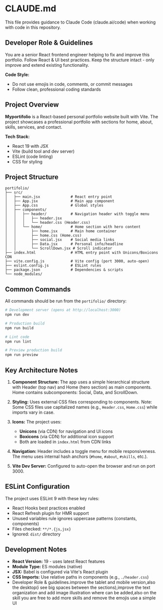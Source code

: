 # CLAUDE.md

This file provides guidance to Claude Code (claude.ai/code) when working with code in this repository.

## Developer Role & Guidelines

You are a senior React frontend engineer helping to fix and improve this portfolio. Follow React & UI best practices. Keep the structure intact - only improve and extend existing functionality.

**Code Style:**
- Do not use emojis in code, comments, or commit messages
- Follow clean, professional coding standards

## Project Overview

**Myportifolio** is a React-based personal portfolio website built with Vite. The project showcases a professional portfolio with sections for home, about, skills, services, and contact.

**Tech Stack:**
- React 19 with JSX
- Vite (build tool and dev server)
- ESLint (code linting)
- CSS for styling

## Project Structure

```
portifolio/
├── src/
│   ├── main.jsx              # React entry point
│   ├── App.jsx               # Main app component
│   ├── App.css               # Global styles
│   ├── components/
│   │   ├── header/           # Navigation header with toggle menu
│   │   │   ├── header.jsx
│   │   │   └── header.css (Header.css)
│   │   └── home/             # Home section with hero content
│   │       ├── home.jsx      # Main home container
│   │       ├── home.css (Home.css)
│   │       ├── social.jsx    # Social media links
│   │       ├── Data.jsx      # Personal info/headline
│   │       └── ScrollDown.jsx # Scroll indicator
├── index.html                # HTML entry point with Unicons/Boxicons CDN
├── vite.config.js            # Vite config (port 3000, auto-open)
├── eslint.config.js          # ESLint rules
├── package.json              # Dependencies & scripts
└── node_modules/
```

## Common Commands

All commands should be run from the `portifolio/` directory:

```bash
# Development server (opens at http://localhost:3000)
npm run dev

# Production build
npm run build

# Lint code
npm run lint

# Preview production build
npm run preview
```

## Key Architecture Notes

1. **Component Structure:** The app uses a simple hierarchical structure with Header (top nav) and Home (hero section) as main components. Home contains subcomponents: Social, Data, and ScrollDown.

2. **Styling:** Uses external CSS files corresponding to components. Note: Some CSS files use capitalized names (e.g., `Header.css`, `Home.css`) while imports vary in case.

3. **Icons:** The project uses:
   - **Unicons** (via CDN) for navigation and UI icons
   - **Boxicons** (via CDN) for additional icon support
   - Both are loaded in `index.html` from CDN links

4. **Navigation:** Header includes a toggle menu for mobile responsiveness. The menu uses internal hash anchors (`#home`, `#about`, `#skills`, etc.).

5. **Vite Dev Server:** Configured to auto-open the browser and run on port 3000.

## ESLint Configuration

The project uses ESLint 9 with these key rules:
- React Hooks best practices enabled
- React Refresh plugin for HMR support
- Unused variables rule ignores uppercase patterns (constants, components)
- Files checked: `**/*.{js,jsx}`
- Ignored: `dist/` directory

## Development Notes

- **React Version:** 19 - uses latest React features
- **Module Type:** ES modules (native)
- **JSX:** Babel is configured via Vite's React plugin
- **CSS Imports:** Use relative paths in components (e.g., `./header.css`)
- Developer Role & guidelines.improve the tablet and mobile version,also the desktop(i see big spaces between the sections),improve the text organization and add image illustration where can be added,also on the skill you are free to add more skills and remove the emojis use a simple UI